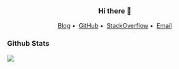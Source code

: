 <h3 align="center">Hi there 👋</h3>

<p align="center">
<a href="https://blog.just666.com">Blog</a>&nbsp;•&nbsp;
<a href="https://github.com/shawn-bluce">GitHub</a>&nbsp;•&nbsp;
<a href="https://stackoverflow.com/users/8969875/shawn">StackOverflow</a>&nbsp;•&nbsp;
<a href="mailto:shawnbluce@gmail.com">Email</a>
</p>

### Github Stats

<a href="https://github.com/shawn-bluce">
    <img src="https://github-readme-stats.vercel.app/api?username=shawn-bluce&show_icons=true&layout=compact&count_private=true&hide_title=true&theme=default&line_height=25">
</a>
